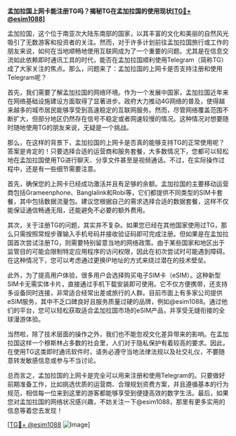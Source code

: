 **孟加拉国上网卡能注册TG吗？揭秘TG在孟加拉国的使用现状[[TG💪+ @esim1088](https://t.me/s/esim1088)]**

孟加拉国，这个位于南亚次大陆东南部的国家，以其丰富的文化和美丽的自然风光吸引了无数游客和投资者的关注。然而，对于许多计划前往孟加拉国旅行或工作的朋友来说，如何在当地顺畅地使用互联网成为了一个重要的问题。尤其是在信息交流如此依赖即时通讯工具的时代，能否在孟加拉国顺利使用Telegram（简称TG）成了大家关注的焦点。那么，问题来了：孟加拉国的上网卡是否支持注册和使用Telegram呢？

首先，我们需要了解孟加拉国的网络环境。作为一个发展中国家，孟加拉国近年来在网络基础设施建设方面取得了显著进步。政府大力推动4G网络的普及，使得越来越多的城市居民能够享受到高速稳定的互联网服务。然而，尽管网络覆盖范围不断扩大，但部分地区仍然存在信号不稳定或者网速较慢的情况。这种情况对想要随时随地使用TG的朋友来说，无疑是一个挑战。

那么，在这样的背景下，孟加拉国的上网卡是否真的能够支持TG的正常使用呢？答案是肯定的！只要选择合适的运营商和服务套餐，大多数情况下，您都可以轻松地在孟加拉国使用TG进行聊天、分享文件甚至是视频通话。不过，在实际操作过程中，还是有一些细节需要注意。

首先，确保您的上网卡已经成功激活并且有足够的余额。孟加拉国的主要移动运营商包括Grameenphone、Banglalink和Robi等，它们都提供不同类型的SIM卡套餐，其中包括数据流量包。建议您根据自己的需求选择合适的数据套餐，这样不仅能保证通信畅通无阻，还能避免不必要的额外费用。

其次，关于注册TG的问题，其实并不复杂。如果您已经在其他国家使用过TG，那么只需按照常规步骤输入手机号码并接收验证码即可完成注册。但如果是在孟加拉国首次尝试注册TG，则需要特别留意当地的网络政策。由于某些国家和地区出于监管目的可能会限制特定应用程序的访问权限，因此在初次尝试时可能遇到障碍。在这种情况下，您可以考虑通过更换IP地址的方式来绕过潜在的技术壁垒。

此外，为了提高用户体验，很多用户会选择购买电子SIM卡（eSIM）。这种新型SIM卡无需实体卡片，直接通过手机下载安装即可使用。它不仅方便携带，还支持多设备同时连接，非常适合经常出差或旅行的人群。目前市面上有多家公司提供eSIM服务，其中不乏口碑良好且服务质量过硬的品牌，例如@esim1088。通过他们的平台，您可以轻松获取适合孟加拉国市场的eSIM产品，并享受无缝衔接的全球漫游体验。

当然啦，除了技术层面的操作之外，我们也不能忽视文化差异带来的影响。在孟加拉国这样一个穆斯林占多数的社会里，人们对于隐私保护有着较高的要求。因此，在使用TG这类即时通讯软件时，请务必遵守当地法律法规以及社交礼仪，不要随意转发敏感信息或参与不当讨论。

总而言之，孟加拉国的上网卡是完全可以用来注册和使用Telegram的。只要做好前期准备工作，比如挑选优质的运营商、合理规划资费方案，并且遵循基本的行为规范，相信每一位来到这里的游客都能够享受到便捷高效的数字生活。最后，如果您对孟加拉国的网络状况感兴趣，不妨关注一下@esim1088，那里有更多实用的信息等着您去发现！

[[TG💪+ @esim1088](https://t.me/s/esim1088) ![Image](https://i.postimg.cc/4NQfJmqS/Snipaste-2025-05-13-00-14-12.png)]